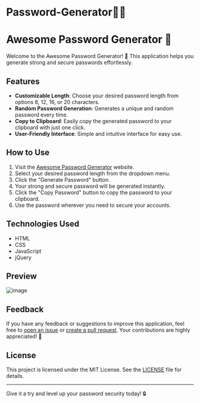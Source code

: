 # Password-Generator🛅🔐
# Awesome Password Generator :key:

Welcome to the Awesome Password Generator! :rocket: This application helps you generate strong and secure passwords effortlessly.

## Features

- **Customizable Length**: Choose your desired password length from options 8, 12, 16, or 20 characters.
- **Random Password Generation**: Generates a unique and random password every time.
- **Copy to Clipboard**: Easily copy the generated password to your clipboard with just one click.
- **User-Friendly Interface**: Simple and intuitive interface for easy use.

## How to Use

1. Visit the [Awesome Password Generator](https://aayush-017868.github.io/Password-Generator/) website.
2. Select your desired password length from the dropdown menu.
3. Click the "Generate Password" button.
4. Your strong and secure password will be generated instantly.
5. Click the "Copy Password" button to copy the password to your clipboard.
6. Use the password wherever you need to secure your accounts.

## Technologies Used

- HTML
- CSS
- JavaScript
- jQuery

## Preview

![image](https://github.com/aayush-017868/Password-Generator/assets/119842199/be04acb6-e1c2-416e-b5ed-0837706991ee)


## Feedback

If you have any feedback or suggestions to improve this application, feel free to [open an issue](https://github.com/aayush-017868/password-generator/issues) or [create a pull request](https://github.com/aayush-017868/password-generator/pulls). Your contributions are highly appreciated! :raised_hands:

## License

This project is licensed under the MIT License. See the [LICENSE](LICENSE) file for details.

---

Give it a try and level up your password security today! :lock:

